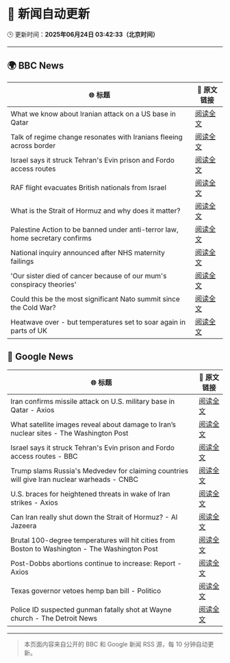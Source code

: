 # 🧠 新闻自动更新

🕒 更新时间：**2025年06月24日 03:42:33（北京时间）**

---

## 🌍 BBC News

| 🌐 标题 | 🔗 原文链接 |
|--------|-------------|
| What we know about Iranian attack on a US base in Qatar | [阅读全文](https://www.bbc.com/news/articles/cdjxdgjpd48o) |
| Talk of regime change resonates with Iranians fleeing across border | [阅读全文](https://www.bbc.com/news/articles/cy9xl4nrq8wo) |
| Israel says it struck Tehran's Evin prison and Fordo access routes | [阅读全文](https://www.bbc.com/news/articles/cp8621gnknjo) |
| RAF flight evacuates British nationals from Israel | [阅读全文](https://www.bbc.com/news/articles/cy5wkld3r0xo) |
| What is the Strait of Hormuz and why does it matter? | [阅读全文](https://www.bbc.com/news/articles/c78n6p09pzno) |
| Palestine Action to be banned under anti-terror law, home secretary confirms | [阅读全文](https://www.bbc.com/news/articles/c4g83l33wdeo) |
| National inquiry announced after NHS maternity failings | [阅读全文](https://www.bbc.com/news/articles/c994x95yygyo) |
| 'Our sister died of cancer because of our mum's conspiracy theories' | [阅读全文](https://www.bbc.com/news/articles/crenzwyvpn1o) |
| Could this be the most significant Nato summit since the Cold War? | [阅读全文](https://www.bbc.com/news/articles/cqjqvr75v1jo) |
| Heatwave over - but temperatures set to soar again in parts of UK | [阅读全文](https://www.bbc.com/weather/articles/cj0mr0l5d9eo) |

## 📰 Google News

| 🌐 标题 | 🔗 原文链接 |
|--------|-------------|
| Iran confirms missile attack on U.S. military base in Qatar - Axios | [阅读全文](https://news.google.com/rss/articles/CBMidEFVX3lxTE8wNjdNUlpiS1o3UFp3RVNQd1JxUUU5Znh2aHNWMWNPNGtCSkdaS3hmTU45SlhlNzRaOWpwbG90LUVlT18wZVlWT0hLLTZRNVp2aFNtand0VWJwSWVfdGVLcXh1c0RTZVFocXNNSjBiZk5JR3BH?oc=5) |
| What satellite images reveal about damage to Iran’s nuclear sites - The Washington Post | [阅读全文](https://news.google.com/rss/articles/CBMinwFBVV95cUxPcDRqVE5iWFc4REVKenVqSG1aa0NyZm1PTDhYQ2tRLWl2a3lGRzFCdDJ1Yk1lZnlON1duNkw5aHBKNm9RTnFIU0I4Q1V6VmVQc09vN3lJTm1Sd2RhbTByTnJoNXNWOE1SMjBRN1I5UWpnNFFISWR3RnpaU1Vhd3U2ejBJY2FsVXdQcjdXRHZJYmhDczVVWEpQWUpLNlBfVkE?oc=5) |
| Israel says it struck Tehran's Evin prison and Fordo access routes - BBC | [阅读全文](https://news.google.com/rss/articles/CBMiWkFVX3lxTE1uRTFOYlVJak5CMThOVG5DZUF2b0tuVzhqaVRXY3hncGRNWmRJU3ltdWhWT3ItUENpN21GQmRFR0RvYzFDOWxHX2M2TVRPeFU4T1ZONHh5UkhyUdIBX0FVX3lxTE5ON1oyVkFGNEt0NXdzVEtjcXUtbU0yLTQtbzliQzduUk91WTY1Q1VwZnVOU0VEbFZhbEZNaFFHRU9qMkJ0d1dUZnBDUjJUSkh0a0pVZXZ1NzM1VVE4V3JF?oc=5) |
| Trump slams Russia's Medvedev for claiming countries will give Iran nuclear warheads - CNBC | [阅读全文](https://news.google.com/rss/articles/CBMie0FVX3lxTFBjUjA0SWMtT01hcUIwTGRCRF9VdU5qZ1RmRlBhYXdVRkZFV09mTWhNMjZOTFVYd2daaFV3azVHM1dQd1NqcmhGV1QycTE3bDZaeGp2cFRZc2RKbWNEREtiSzh4UXNsaDlTVXBraklmeG9JY2JoQ3FkMDVqNA?oc=5) |
| U.S. braces for heightened threats in wake of Iran strikes - Axios | [阅读全文](https://news.google.com/rss/articles/CBMidkFVX3lxTFBES2RreWtON200V3dyck9sYnJTLXlsVFlyRks4ZDhLQnBmU2EwVmJtZGJsNUNYTTV5UFh6MDY1SGpuSW50bGJFUWJQX25fbUNWdU5zeDQxZ3U2bWtLOUZ4WmxlUVZTLWpFbnluSWM4djNsSjZJaHc?oc=5) |
| Can Iran really shut down the Strait of Hormuz? - Al Jazeera | [阅读全文](https://news.google.com/rss/articles/CBMikAFBVV95cUxNVmlyVmt4ZGlTN1o1NHk0RVJIVWQ4SkhnMkFwWFR1ckRpN2paQ3B5cmd0cGg3TDh4cU9zT045YlZXbkptNFZlSkFmUnBHM21aaUdFaExHMFJMTDA5MlBpX0lFdlVKTjVlV2xYR1ZzZW92U2psSFRKeFJkOEN2RUhUamVWS2wycnhrUExueF9fc07SAZYBQVVfeXFMTjNpR2xaVmNZblJJUEtPbnE3dGRVRTg1ZWZHLXFKN01BcC0xeDlLUTAzelozcUUwYWFfMzdncTNZYjJpYVF6QXB1RWpzSDgyRlRlRHNJS1h1a1FDQkxNU2hlU21sMlV2OE1GNGh1T2FMcFdDZ0lFTVdiVGZkVV95VjNNenM2bmJBNVZTV2V5d0RkbWo2QWx3?oc=5) |
| Brutal 100-degree temperatures will hit cities from Boston to Washington - The Washington Post | [阅读全文](https://news.google.com/rss/articles/CBMikwFBVV95cUxPN3VlOXpCaGd2OHl2VDFCNXZvQm5fQV9EelhHOVFrc2g5eFhlVk9JZjBnNnFSMzMyZ2c2MGlQTm9uemlNREJwZzViS3RxTWY2bHN6aHMwdjdIWVZfelNlTThxMFFxZjRnREN1WEFOR0kzWkwyb1NZdV9QVE13YkpxQmFtTS1WV3hNZDdtQXdTVnZ2Ums?oc=5) |
| Post-Dobbs abortions continue to increase: Report - Axios | [阅读全文](https://news.google.com/rss/articles/CBMif0FVX3lxTE1vbzBrOWhzREtUek9TUEhtQnpLWTRzeUNMYzkwemRQUFNTRHJDaERUbGlfYVdjeE9OeU9GTXFyeklDV195VmFRSG5haFBmLTBTUHF2bl9rbkNvWnFkWXRMZ1RfUy10cjdQTTlaZUhFOHUyV1E2bHFWbkkxOGRWTUk?oc=5) |
| Texas governor vetoes hemp ban bill - Politico | [阅读全文](https://news.google.com/rss/articles/CBMijgFBVV95cUxPdjg3Q2ZjeE55ejRZY3luSDh5SnV4VUhPQzlvNVBlWmp4YjZ6RUJzU1FFbkdtbjEzb05QRV9seVVZMTNnUU5IM2gtdlRSSkNLeE1rdVg2dS1pemEzd3h5bldoMHhRYTlGalRLZFIwUXVpM3RqNWJ3UU5WSG5NR3VmTzYtSzFaRm9HaTZnLVRn?oc=5) |
| Police ID suspected gunman fatally shot at Wayne church - The Detroit News | [阅读全文](https://news.google.com/rss/articles/CBMi0wFBVV95cUxQU25uU0RETXFXZ1ViVzJoWWZYTUpobG1NeW1tZ2hlbmEzWUdqaXVBRjh4N2ZzamxIOG5Ma3AyV3dRZ0J3bWVVRFJLZGRnXzQxMXhsQmU0STY3Tm9zZUxPa2IxUDg5bnZ6ZTI4MXNTbDItOFU5R0ZkNExjeDE0TXY5clM5b2NxRnFCb1Z4MHY3czlsOXFta3B0QlZWeGNQU3VSdWJlYVItRXJoRWl3YlkzenpZYnNwWV9FLWlkcGhVNk5CTllNek9pNG15aFBCUHBuMndj?oc=5) |

---
> 本页面内容来自公开的 BBC 和 Google 新闻 RSS 源，每 10 分钟自动更新。